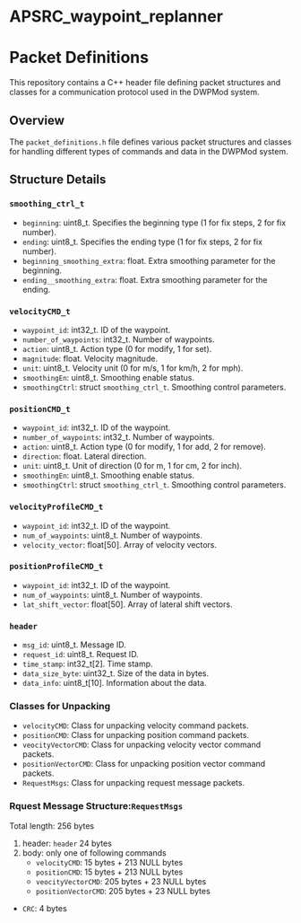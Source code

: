 # APSRC_waypoint_replanner

# Packet Definitions

This repository contains a C++ header file defining packet structures and classes for a communication protocol used in the DWPMod system.

## Overview

The `packet_definitions.h` file defines various packet structures and classes for handling different types of commands and data in the DWPMod system.

## Structure Details

### `smoothing_ctrl_t`

- `beginning`: uint8_t. Specifies the beginning type (1 for fix steps, 2 for fix number).
- `ending`: uint8_t. Specifies the ending type (1 for fix steps, 2 for fix number).
- `beginning_smoothing_extra`: float. Extra smoothing parameter for the beginning.
- `ending__smoothing_extra`: float. Extra smoothing parameter for the ending.

### `velocityCMD_t`

- `waypoint_id`: int32_t. ID of the waypoint.
- `number_of_waypoints`: int32_t. Number of waypoints.
- `action`: uint8_t. Action type (0 for modify, 1 for set).
- `magnitude`: float. Velocity magnitude.
- `unit`: uint8_t. Velocity unit (0 for m/s, 1 for km/h, 2 for mph).
- `smoothingEn`: uint8_t. Smoothing enable status.
- `smoothingCtrl`: struct `smoothing_ctrl_t`. Smoothing control parameters.

### `positionCMD_t`

- `waypoint_id`: int32_t. ID of the waypoint.
- `number_of_waypoints`: int32_t. Number of waypoints.
- `action`: uint8_t. Action type (0 for modify, 1 for add, 2 for remove).
- `direction`: float. Lateral direction.
- `unit`: uint8_t. Unit of direction (0 for m, 1 for cm, 2 for inch).
- `smoothingEn`: uint8_t. Smoothing enable status.
- `smoothingCtrl`: struct `smoothing_ctrl_t`. Smoothing control parameters.

### `velocityProfileCMD_t`

- `waypoint_id`: int32_t. ID of the waypoint.
- `num_of_waypoints`: uint8_t. Number of waypoints.
- `velocity_vector`: float[50]. Array of velocity vectors.

### `positionProfileCMD_t`

- `waypoint_id`: int32_t. ID of the waypoint.
- `num_of_waypoints`: uint8_t. Number of waypoints.
- `lat_shift_vector`: float[50]. Array of lateral shift vectors.

### `header`

- `msg_id`: uint8_t. Message ID.
- `request_id`: uint8_t. Request ID.
- `time_stamp`: int32_t[2]. Time stamp.
- `data_size_byte`: uint32_t. Size of the data in bytes.
- `data_info`: uint8_t[10]. Information about the data.

### Classes for Unpacking

- `velocityCMD`: Class for unpacking velocity command packets.
- `positionCMD`: Class for unpacking position command packets.
- `veocityVectorCMD`: Class for unpacking velocity vector command packets.
- `positionVectorCMD`: Class for unpacking position vector command packets.
- `RequestMsgs`: Class for unpacking request message packets.

### Rquest Message Structure:`RequestMsgs`
Total length: 256 bytes
1. header: `header` 24 bytes
2.  body: only one of following commands
    - `velocityCMD`: 15 bytes + 213 NULL bytes
    - `positionCMD`: 15 bytes + 213 NULL bytes
    - `veocityVectorCMD`: 205 bytes + 23 NULL bytes
    - `positionVectorCMD`: 205 bytes + 23 NULL bytes
- `CRC`: 4 bytes
